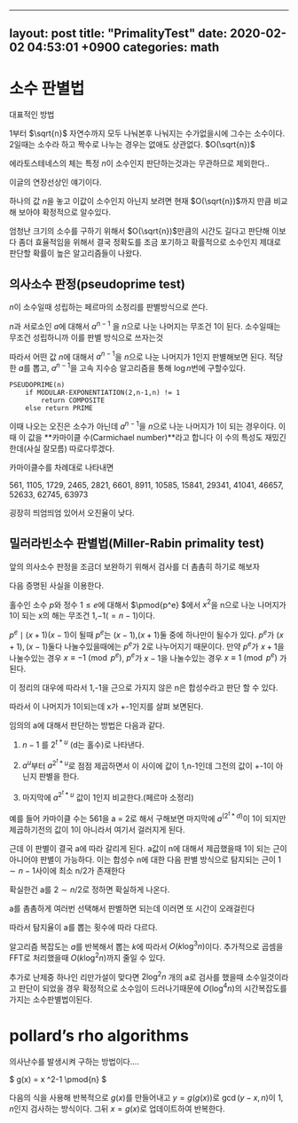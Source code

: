 
---
layout: post
title:  "PrimalityTest"
date:   2020-02-02 04:53:01 +0900
categories: math
---

소수 판별법
===========

대표적인 방법

1부터 $\sqrt{n}$ 자연수까지 모두 나눠본후 나눠지는 수가없을시에 그수는
소수이다. 2일때는 소수라 하고 짝수로 나누는 경우는 없애도 상관없다.
$O(\sqrt{n})$

에라토스테네스의 체는 특정 $n$이 소수인지 판단하는것과는 무관하므로
제외한다..

이글의 연장선상인 얘기이다.

하나의 값 $n$을 놓고 이값이 소수인지 아닌지 보려면 현재
$O(\sqrt{n})$까지 만큼 비교해 보아야 확정적으로 알수있다.

엄청난 크기의 소수를 구하기 위해서 $O(\sqrt{n})$만큼의 시간도 길다고
판단해 이보다 좀더 효율적임을 위해서 결국 정확도를 조금 포기하고
확률적으로 소수인지 제대로 판단할 확률이 높은 알고리즘들이 나왔다.

의사소수 판정(pseudoprime test)
-------------------------------

$n$이 소수일때 성립하는 페르마의 소정리를 판별방식으로 쓴다.

$n$과 서로소인 $a$에 대해서 $a^{n-1}$ 을 $n$으로 나눈 나머지는 무조건
1이 된다. 소수일때는 무조건 성립하니까 이를 판별 방식으로 쓰자는것

따라서 어떤 값 $n$에 대해서 $a^{n-1}$을 $n$으로 나눈 나머지가 1인지
판별해보면 된다. 적당한 $a$를 뽑고, $a^{n-1}$을 고속 지수승 알고리즘을
통해 $\log{n}$번에 구할수있다.

    PSEUDOPRIME(n)
        if MODULAR-EXPONENTIATION(2,n-1,n) != 1
            return COMPOSITE
        else return PRIME

이때 나오는 오진은 소수가 아닌데 $a^{n-1}$을 $n$으로 나눈 나머지가 1이
되는 경우이다. 이때 이 값을 **카마이클 수(Carmichael number)**라고
합니다 이 수의 특성도 재밌긴한데(사실 잘모름) 따로다루겠다.

카마이클수를 차례대로 나타내면

561, 1105, 1729, 2465, 2821, 6601, 8911, 10585, 15841, 29341, 41041,
46657, 52633, 62745, 63973

굉장히 띄엄띄엄 있어서 오진율이 낮다.

밀러라빈소수 판별법(Miller-Rabin primality test)
------------------------------------------------

앞의 의사소수 판정을 조금더 보완하기 위해서 검사를 더 촘촘히 하기로
해보자

다음 증명된 사실을 이용한다.

홀수인 소수 $p$와 정수 $1 \le e$에 대해서 $\pmod{p^e} $에서 $x^2$을
n으로 나눈 나머지가 1이 되는 x의 해는 무조건 $1$,$-1(=n-1)$이다.

$p^e \mid (x+1)(x-1)$이 될때 $p^e$는 $(x-1)$,$(x+1)$둘 중에 하나만이
될수가 있다. $p^e$가 $(x+1), (x-1)$둘다 나눌수있을때에는 $p^e$가 $2$로
나누어지기 때문이다. 만약 $p^e$가 $x+1$을 나눌수있는 경우
$x \equiv -1 \pmod{p^e}$, $p^e$가 $x-1$을 나눌수있는 경우
$x \equiv 1 \pmod{p^e}$ 가된다.

이 정리의 대우에 따라서 1,-1을 근으로 가지지 않은 n은 합성수라고 판단 할
수 있다.

따라서 이 나머지가 1이되는데 x가 +-1인지를 살펴 보면된다.

임의의 a에 대해서 판단하는 방법은 다음과 같다.

1.  $n-1$ 를 $2^{t*u}$ (d는 홀수)로 나타낸다.

2.  $a^u$부터 $a^{2^t*u}$로 점점 제곱하면서 이 사이에 값이 1,n-1인데
    그전의 값이 +-1이 아닌지 판별을 한다.

3.  마지막에 $a^{2^t*u}$ 값이 1인지 비교한다.(페르마 소정리)

예를 들어 카마이클 수는 561을 a = 2로 해서 구해보면 마지막에
$a^(2^t*d)$이 1이 되지만 제곱하기전의 값이 1이 아니라서 여기서 걸러지게
된다.

근데 이 판별이 결국 a에 따라 갈리게 된다. a값이 n에 대해서 제곱했을때
1이 되는 근이 아니어야 판별이 가능하다. 이는 합성수 n에 대한 다음 판별
방식으로 탐지되는 근이 $1 \sim n-1$사이에 최소 n/2가 존재한다

확실한건 a를 $2 \sim n/2$로 정하면 확실하게 나온다.

a를 촘촘하게 여러번 선택해서 판별하면 되는데 이러면 또 시간이 오래걸린다

따라서 탐지율이 a를 뽑는 횟수에 따라 다르다.

알고리즘 복잡도는 $a$를 반복해서 뽑는 $k$에 따라서 $O(k \log^3 n)$이다.
추가적으로 곱셈을 FFT로 처리했을때 $O(k \log^2 n)$까지 줄일 수 있다.

추가로 난제중 하나인 리만가설이 맞다면 $2\log^2 n$ 개의 a로 검사를
했을때 소수일것이라고 판단이 되었을 경우 확정적으로 소수임이
드러나기때문에 $O(\log^4 n)$의 시간복잡도를 가지는 소수판별법이된다.

pollard’s rho algorithms
========================

의사난수를 발생시켜 구하는 방법이다....

$ g(x)  = x ^2-1 \pmod{n} $

다음의 식을 사용해 반복적으로 $g(x)$를 만들어내고 $y = g(g(x))$로
$\gcd(y-x, n)$이 $1,n$인지 검사하는 방식이다. 그뒤 $x = g(x)$로
업데이트하여 반복한다.
